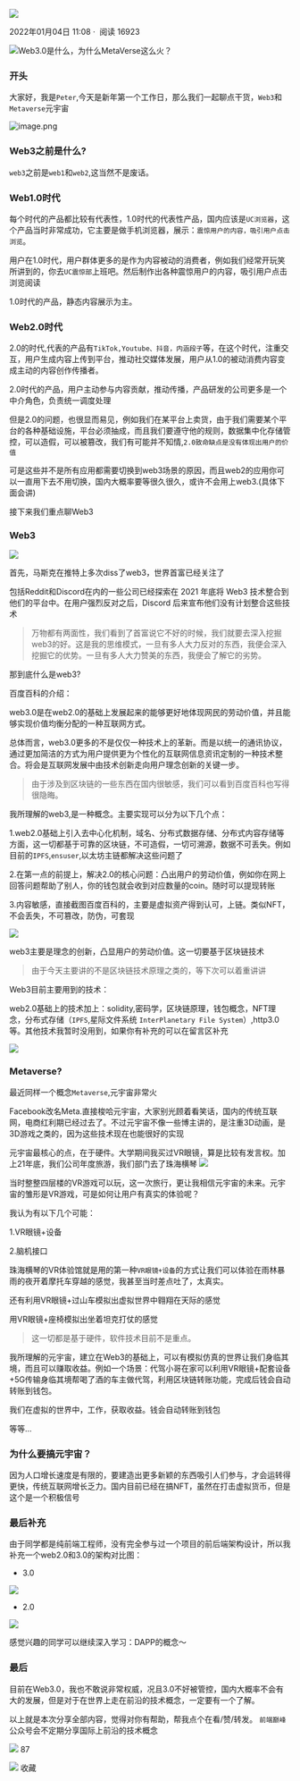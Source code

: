    

[![](https://p3-passport.byteimg.com/img/user-avatar/d7cb6d2796af98a011c7d99ae06e9893~100x100.awebp)](https://juejin.cn/user/2119514149895512)

2022年01月04日 11:08 ·  阅读 16923

![Web3.0是什么，为什么MetaVerse这么火？](https://p6-juejin.byteimg.com/tos-cn-i-k3u1fbpfcp/fb673c8699f5433e8d92684e447bbec0~tplv-k3u1fbpfcp-zoom-crop-mark:3024:3024:3024:1702.awebp?)  

### 开头

大家好，我是`Peter`,今天是新年第一个工作日，那么我们一起聊点干货，`Web3`和`Metaverse`元宇宙

![image.png](https://p3-juejin.byteimg.com/tos-cn-i-k3u1fbpfcp/be10162fa9ef483189016834abd04b22~tplv-k3u1fbpfcp-zoom-in-crop-mark:3024:0:0:0.awebp?)

### Web3之前是什么?

`web3`之前是`web1`和`web2`,这当然不是废话。

### Web1.0时代

每个时代的产品都比较有代表性，1.0时代的代表性产品，国内应该是`UC浏览器`，这个产品当时非常成功，它主要是做手机浏览器，展示：`震惊用户的内容，吸引用户点击浏览`。

用户在1.0时代，用户群体更多的是作为内容被动的消费者，例如我们经常开玩笑所讲到的，你去`UC震惊部`上班吧。然后制作出各种震惊用户的内容，吸引用户点击浏览阅读

1.0时代的产品，静态内容展示为主。

### Web2.0时代

2.0的时代,代表的产品有`TikTok,Youtube、抖音，内涵段子`等，在这个时代，注重交互，用户生成内容上传到平台，推动社交媒体发展，用户从1.0的被动消费内容变成主动的内容创作传播者。

2.0时代的产品，用户主动参与内容贡献，推动传播，产品研发的公司更多是一个中介角色，负责统一调度处理

但是2.0的问题，也很显而易见，例如我们在某平台上卖货，由于我们需要某个平台的各种基础设施，平台必须抽成，而且我们要遵守他的规则，数据集中化存储管控，可以造假，可以被篡改，我们有可能并不知情,`2.0致命缺点是没有体现出用户的价值`

可是这些并不是所有应用都需要切换到web3场景的原因，而且web2的应用你可以一直用下去不用切换，国内大概率要等很久很久，或许不会用上web3.(具体下面会讲)

接下来我们重点聊Web3

### Web3

![](https://p3-juejin.byteimg.com/tos-cn-i-k3u1fbpfcp/dcb2401831a4430db90149d9ae82c885~tplv-k3u1fbpfcp-zoom-in-crop-mark:3024:0:0:0.awebp)

首先，马斯克在推特上多次diss了web3，世界首富已经关注了

包括Reddit和Discord在内的一些公司已经探索在 2021 年底将 Web3 技术整合到他们的平台中。在用户强烈反对之后，Discord 后来宣布他们没有计划整合这些技术

> 万物都有两面性，我们看到了首富说它不好的时候，我们就要去深入挖掘web3的好。这是我的思维模式，一旦有多人大力反对的东西，我便会深入挖掘它的优势。一旦有多人大力赞美的东西，我便会了解它的劣势。

那到底什么是web3?

百度百科的介绍：

web3.0是在web2.0的基础上发展起来的能够更好地体现网民的劳动价值，并且能够实现价值均衡分配的一种互联网方式。

总体而言，web3.0更多的不是仅仅一种技术上的革新。而是以统一的通讯协议，通过更加简洁的方式为用户提供更为个性化的互联网信息资讯定制的一种技术整合。将会是互联网发展中由技术创新走向用户理念创新的关键一步。

> 由于涉及到区块链的一些东西在国内很敏感，我们可以看到百度百科也写得很隐晦。

我所理解的web3,是一种概念。主要实现可以分为以下几个点：

1.web2.0基础上引入去中心化机制，域名、分布式数据存储、分布式内容存储等方面，这一切都基于可靠的区块链，不可造假，一切可溯源，数据不可丢失。例如目前的`IPFS`,`ensuser`,以太坊主链都解决这些问题了

2.在第一点的前提上，解决2.0的核心问题：凸出用户的劳动价值，例如你在网上回答问题帮助了别人，你的钱包就会收到对应数量的coin。随时可以提现转账

3.内容敏感，直接截图百度百科的，主要是虚拟资产得到认可，上链。类似NFT，不会丢失，不可篡改，防伪，可套现

![](https://p3-juejin.byteimg.com/tos-cn-i-k3u1fbpfcp/a0508e4ec6ac40ce91f5015f3931470e~tplv-k3u1fbpfcp-zoom-in-crop-mark:3024:0:0:0.awebp)

web3主要是理念的创新，凸显用户的劳动价值。这一切要基于区块链技术

> 由于今天主要讲的不是区块链技术原理之类的，等下次可以着重讲讲

Web3目前主要用到的技术：

web2.0基础上的技术加上：solidity,密码学，区块链原理，钱包概念，NFT理念，分布式存储（`IPFS`,星际文件系统 `InterPlanetary File System`）,http3.0等。其他技术我暂时没用到，如果你有补充的可以在留言区补充

![](https://p3-juejin.byteimg.com/tos-cn-i-k3u1fbpfcp/242e9d49dc824577baa2162eb73c728a~tplv-k3u1fbpfcp-zoom-in-crop-mark:3024:0:0:0.awebp)

### Metaverse?

最近同样一个概念`Metaverse`,元宇宙非常火

Facebook改名Meta.直接梭哈元宇宙，大家别光顾着看笑话，国内的传统互联网，电商红利期已经过去了。不过元宇宙不像一些博主讲的，是注重3D动画，是3D游戏之类的，因为这些技术现在也能很好的实现

元宇宙最核心的点，在于硬件。大学期间我买过VR眼镜，算是比较有发言权。加上21年底，我们公司年度旅游，我们部门去了珠海横琴 ![](https://p3-juejin.byteimg.com/tos-cn-i-k3u1fbpfcp/530d861cbf824fd892ff65b62033f99a~tplv-k3u1fbpfcp-zoom-in-crop-mark:3024:0:0:0.awebp)

当时整整四层楼的VR游戏可以玩，这一次旅行，更让我相信元宇宙的未来。元宇宙的雏形是VR游戏，可是如何让用户有真实的体验呢？

我认为有以下几个可能：

1.VR眼镜+设备

2.脑机接口

珠海横琴的VR体验馆就是用的第一种`VR眼镜+设备`的方式让我们可以体验在雨林暴雨的夜开着摩托车穿越的感觉，我甚至当时差点吐了，太真实。

还有利用VR眼镜+过山车模拟出虚拟世界中翱翔在天际的感觉

用VR眼镜+座椅模拟出坐着坦克打仗的感觉

> 这一切都是基于硬件，软件技术目前不是重点。

我所理解的元宇宙，建立在Web3的基础上，可以有模拟仿真的世界让我们身临其境，而且可以赚取收益。例如一个场景：代驾小哥在家可以利用VR眼镜+配套设备+5G传输身临其境帮喝了酒的车主做代驾，利用区块链转账功能，完成后钱会自动转账到钱包。

我们在虚拟的世界中，工作，获取收益。钱会自动转账到钱包

等等...

### 为什么要搞元宇宙？

因为人口增长速度是有限的，要建造出更多新颖的东西吸引人们参与，才会运转得更快，传统互联网增长乏力。国内目前已经在搞NFT，虽然在打击虚拟货币，但是这个是一个积极信号

### 最后补充

由于同学都是纯前端工程师，没有完全参与过一个项目的前后端架构设计，所以我补充一个web2.0和3.0的架构对比图：

-   3.0

![](https://p3-juejin.byteimg.com/tos-cn-i-k3u1fbpfcp/c5dee97033814da1af4c5714f7ae113d~tplv-k3u1fbpfcp-zoom-in-crop-mark:3024:0:0:0.awebp)

-   2.0

![](https://p3-juejin.byteimg.com/tos-cn-i-k3u1fbpfcp/44f13e3a7d7d44b9868711906e618b0c~tplv-k3u1fbpfcp-zoom-in-crop-mark:3024:0:0:0.awebp)

感觉兴趣的同学可以继续深入学习：DAPP的概念～

### 最后

目前在Web3.0，我也不敢说非常权威，况且3.0不好被管控，国内大概率不会有大的发展，但是对于在世界上走在前沿的技术概念，一定要有一个了解。

以上就是本次分享全部内容，觉得对你有帮助，帮我点个在看/赞/转发。 `前端巅峰`公众号会不定期分享国际上前沿的技术概念

![](https://lf3-cdn-tos.bytescm.com/obj/static/xitu_juejin_web/00ba359ecd0075e59ffbc3d810af551d.svg) 87

![](https://lf3-cdn-tos.bytescm.com/obj/static/xitu_juejin_web/3d482c7a948bac826e155953b2a28a9e.svg) 收藏